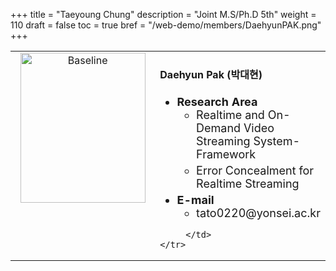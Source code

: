 +++
title = "Taeyoung Chung"
description = "Joint M.S/Ph.D 5th"
weight = 110
draft = false
toc = true
bref = "/web-demo/members/DaehyunPAK.png"
+++

<table>
    <tr>
       <td width="280" align="center" valign="top">
          <img alt="Baseline" width="200px" height="240" src="/web-demo/members/DaehyunPAK.png">
       </td>
       <td>
            <h4>Daehyun Pak (박대현)</h4>
            <ul class="member_info">
                <li style="font-size: 18px"><b>Research Area</b>
                    <ul class="interest">
                        <li style="margin-bottom: 5px">Realtime and On-Demand Video Streaming System-Framework</li>
                        <li style="margin-bottom: 5px">Error Concealment for Realtime Streaming

</li>
                    </ul>
                </li>
                <li style="font-size: 18px"><b>E-mail</b>
                    <ul>
                        <li style="margin-bottom: 5px">tato0220@yonsei.ac.kr</li>
                    </ul>
                </li>
            </ul>
            
         </td>
    </tr>
</table>